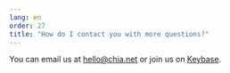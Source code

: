 ```yaml
---
lang: en
order: 27
title: "How do I contact you with more questions?"
---
```


You can email us at [hello@chia.net](mailto:hello@chia.net) or join us on [Keybase](https://keybase.io/team/chia_network.public).
